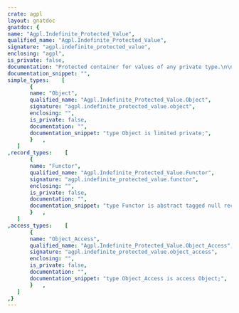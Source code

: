 ```yaml
---
crate: agpl
layout: gnatdoc
gnatdoc: {
name: "Agpl.Indefinite_Protected_Value",
qualified_name: "Agpl.Indefinite_Protected_Value",
signature: "agpl.indefinite_protected_value",
enclosing: "agpl",
is_private: false,
documentation: "Protected container for values of any private type.\n\n@formal Element_type",
documentation_snippet: "",
simple_types:    [
       {
       name: "Object",
       qualified_name: "Agpl.Indefinite_Protected_Value.Object",
       signature: "agpl.indefinite_protected_value.object",
       enclosing: "",
       is_private: false,
       documentation: "",
       documentation_snippet: "type Object is limited private;",
       }   ,
   ]
,record_types:    [
       {
       name: "Functor",
       qualified_name: "Agpl.Indefinite_Protected_Value.Functor",
       signature: "agpl.indefinite_protected_value.functor",
       enclosing: "",
       is_private: false,
       documentation: "",
       documentation_snippet: "type Functor is abstract tagged null record;",
       }   ,
   ]
,access_types:    [
       {
       name: "Object_Access",
       qualified_name: "Agpl.Indefinite_Protected_Value.Object_Access",
       signature: "agpl.indefinite_protected_value.object_access",
       enclosing: "",
       is_private: false,
       documentation: "",
       documentation_snippet: "type Object_Access is access Object;",
       }   ,
   ]
,}
---
```

